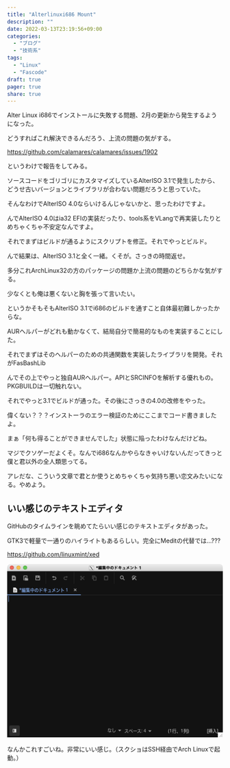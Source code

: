 ```yaml
---
title: "Alterlinuxi686 Mount"
description: ""
date: 2022-03-13T23:19:56+09:00
categories:
  - "ブログ"
  - "技術系"
tags:
  - "Linux"
  - "Fascode"
draft: true
pager: true
share: true
---
```


Alter Linux i686でインストールに失敗する問題、2月の更新から発生するようになった。

どうすればこれ解決できるんだろう、上流の問題の気がする。

https://github.com/calamares/calamares/issues/1902

というわけで報告をしてみる。

ソースコードをゴリゴリにカスタマイズしているAlterISO 3.1で発生したから、どうせ古いバージョンとライブラリが合わない問題だろうと思っていた。

そんなわけでAlterISO 4.0ならいけるんじゃないかと、思ったわけですよ。

んでAlterISO 4.0はia32 EFIの実装だったり、tools系をVLangで再実装したりとめちゃくちゃ不安定なんですよ。

それでまずはビルドが通るようにスクリプトを修正。それでやっとビルド。

んで結果は、AlterISO 3.1と全く一緒。くそが。さっきの時間返せ。

多分これArchLinux32の方のパッケージの問題か上流の問題のどちらかな気がする。

少なくとも俺は悪くないと胸を張って言いたい。

というかそもそもAlterISO 3.1でi686のビルドを通すこと自体最初難しかったからな。

AURヘルパーがどれも動かなくて、結局自分で簡易的なものを実装することにした。

それでまずはそのヘルパーのための共通関数を実装したライブラリを開発。それがFasBashLib

んでその上でやっと独自AURヘルパー。APIとSRCINFOを解析する優れもの。PKGBUILDは一切触れない。

それでやっと3.1でビルドが通った。その後にさっきの4.0の改修をやった。

偉くない？？？インストーラのエラー検証のためにここまでコード書きましたよ。

まぁ「何も得ることができませんでした」状態に陥ったわけなんだけどね。

マジでクソゲーだよくそ。なんでi686なんかやらなきゃいけないんだってきっと僕と君以外の全人類思ってる。

アレだな、こういう文章で君とか使うとめちゃくちゃ気持ち悪い恋文みたいになる。やめよう。

## いい感じのテキストエディタ

GitHubのタイムラインを眺めてたらいい感じのテキストエディタがあった。

GTK3で軽量で一通りのハイライトもあるらしい。完全にMeditの代替では...???

https://github.com/linuxmint/xed

![Xed](./xed.png)

なんかこれすごいね。非常にいい感じ。（スクショはSSH経由でArch Linuxで起動。）
